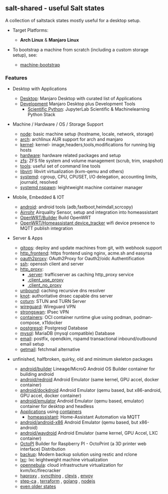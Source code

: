## salt-shared - useful Salt states

A collection of saltstack states mostly useful for a desktop setup.

+ Target Platforms:
    + **Arch Linux** \& **Manjaro Linux**

+ To bootstrap a machine from scratch (including a custom storage setup), see:
    + [machine-bootstrap](https://github.com/wuxxin/machine-bootstrap)

### Features

+ Desktop with Applications
    + [Desktop](desktop/manjaro): Manjaro Desktop with curated list of Applications
    + [Development](desktop/manjaro/development.sls) Manjaro Desktop plus Development Tools
        + [Scientific Python](desktop/python): JupyterLab Scientific & Machinelearning Python Stack

+ Machine / Hardware / OS / Storage Support
    + [node](node): basic machine setup (hostname, locale, network, storage)
    + [arch](arch): archlinux AUR support for arch and manjaro
    + [kernel](kernel): kernel- image,headers,tools,modifications for running big hosts
    + [hardware](hardware): hardware related packages and setup
    + [zfs](zfs): ZFS file system and volume management (scrub, trim, snapshot)
    + [tools](tools): useful set of command line tools
    + [libvirt](libvirt): libvirt virtualization (kvm-qemu and others)
    + [systemd](systemd): cgroup, CPU, CPUSET, I/O delegation, accounting limits, journald, resolved
    + [systemd nspawn](systemd/nspawn): leightweight machine container manager

+ Mobile, Embedded \& IOT
    + [android](android): android tools (adb,fastboot,heimdall,scrcopy)
    + [Airrohr](embedded/airrohr) Airquality Sensor, setup and integration into homeassistant
    + [OpenWRT/Builder](embedded/openwrt) Build OpenWRT
    + [OpenWRT/Homeassistant device_tracker](embedded/openwrt/homeassistant-device-tracker) wifi device presence to MQTT publish integration

+ Server & Apps
    + [gitops](gitops): deploy and update machines from git, with webhook support
    + [http_frontend](http_frontend): https frontend using nginx, acme.sh and easyrsa
    + [oauth2proxy](oauth2proxy): OAuth2Proxy for Oauth2/oidc Authentification
    + [ssh](ssh): openssh client and server
    + [http_proxy](http_proxy):
        + [.server](http_proxy/server.sls): trafficserver as caching http_proxy service
        + [.client_use_proxy](http_proxy/client_use_proxy.sls)
        + [.client_no_proxy](http_proxy/client_no_proxy.sls)
    + [unbound](unbound): caching recursive dns resolver
    + [knot](knot): authoritative dnsec capable dns server
    + [coturn](coturn): STUN and TURN Server
    + [wireguard](wireguard): Wireguard VPN
    + [strongswan](strongswan): IPsec VPN
    + [containers](containers): OCI container runtime glue using podman, podman-compose, x11docker
    + [postgresql](postgresql): Postgresql Database
    + [mysql](mysql): MariaDB (mysql compatible) Database
    + [email](email): postfix, opendkim, rspamd transactional inbound/outbound email setup
    + [getmail](getmail): fetchmail alternative

+ unfinished, halfbroken, quirky, old and minimum skeleton packages
    + [android/builder](android/builder) Lineage/MicroG Android OS Builder container for building android
    + [android/redroid](android/redroid) Android Emulator (same kernel, GPU accel, docker container)
    + [android/dockdroid](android/dockdroid) Android Emulator (qemu based, but x86-android, GPU accel, docker container)
    + [android/emulator](android/emulator) Android Emulator (qemu based, emulator) container for desktop and headless
    + [Applications](app/) using [containers](containers)
        + [homeassistant](app/homeassistant): Home-Assistant Automation via MQTT
    + [android/android-x86](android/android-x86) Android Emulator (qemu based, but x86-android)
    + [android/waydroid](android/waydroid) Android Emulator (same kernel, GPU Accel, LXC container)
    + [OctoPI](embedded/octopi) Builder for Raspberry PI - OctoPrint (a 3D printer web interface) Distribution
    + [backup](backup): Modern backup solution using restic and rclone
    + [lxc](kernel/lxc): lxc leightweight machine virtualization
    + [opennebula](opennebula): cloud infrastructure virtualization for kvm/lxc/firecracker
    + [haproxy](haproxy) , [syncthing](syncthing) ,  [clevis](clevis) , [envoy](envoy)
    + [step-ca](step-ca) , [terraform](terraform) , [golang](golang) , [nodejs](nodejs)
    + [even older states](old)
